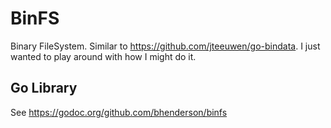 # BinFS

Binary FileSystem. Similar to https://github.com/jteeuwen/go-bindata. I just
wanted to play around with how I might do it.

## Go Library
See https://godoc.org/github.com/bhenderson/binfs
